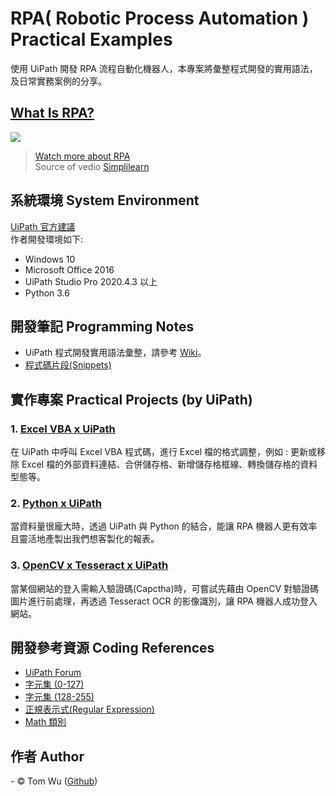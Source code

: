 # RPA( Robotic Process Automation ) Practical Examples   
使用 UiPath 開發 RPA 流程自動化機器人，本專案將彙整程式開發的實用語法，及日常實務案例的分享。  

##  [What Is RPA?](http://www.youtube.com/watch?v=9URSbTOE4YI)  
[![](http://img.youtube.com/vi/9URSbTOE4YI/0.jpg)](http://www.youtube.com/watch?v=9URSbTOE4YI "RPA In 5 Minutes | What Is RPA - Robotic Process Automation?")  
> [Watch more about RPA](https://www.youtube.com/c/SimplilearnOfficial/search?query=rpa)  
Source of vedio [Simplilearn](https://www.youtube.com/c/SimplilearnOfficial/featured) 
  
## 系統環境 System Environment     
[UiPath 官方建議](https://docs.uipath.com/installation-and-upgrade/docs/studio-hardware-and-software-requirements "Hardware and Software Requirements")   
作者開發環境如下:  
* Windows 10  
* Microsoft Office 2016
* UiPath Studio Pro 2020.4.3 以上    
* Python 3.6   
  
## 開發筆記 Programming Notes       
- UiPath 程式開發實用語法彙整，請參考 [Wiki](https://github.com/YenLinWu/RPA_UiPath/wiki)。    
- [程式碼片段(Snippets)](https://github.com/YenLinWu/RPA_UiPath/tree/master/Snippets)  

## 實作專案 Practical Projects (by UiPath)  
### 1. [Excel VBA x UiPath](https://github.com/YenLinWu/RPA_UiPath/tree/master/Excel%20VBA%20x%20UiPath)
在 UiPath 中呼叫 Excel VBA 程式碼，進行 Excel 檔的格式調整，例如 : 更新或移除 Excel 檔的外部資料連結、合併儲存格、新增儲存格框線、轉換儲存格的資料型態等。  

### 2. [Python x UiPath](https://github.com/YenLinWu/RPA_UiPath/tree/master/Python%20x%20UiPath)  
當資料量很龐大時，透過 UiPath 與 Python 的結合，能讓 RPA 機器人更有效率且靈活地產製出我們想客製化的報表。   

### 3. [OpenCV x Tesseract x UiPath](https://github.com/YenLinWu/RPA_UiPath/tree/master/OpenCV%20x%20Tesseract%20x%20UiPath)
當某個網站的登入需輸入驗證碼(Capctha)時，可嘗試先藉由 OpenCV 對驗證碼圖片進行前處理，再透過 Tesseract OCR 的影像識別，讓 RPA 機器人成功登入網站。  
  
## 開發參考資源 Coding References   
- [UiPath Forum](https://forum.uipath.com/ "UiPath 論壇")
- [字元集 (0-127)](https://docs.microsoft.com/zh-tw/office/vba/language/reference/user-interface-help/character-set-0127 "處理字串時參考")  
- [字元集 (128-255)](https://docs.microsoft.com/zh-tw/office/vba/language/reference/user-interface-help/character-set-128255 "處理字串時參考")  
- [正規表示式(Regular Expression)](https://www.regular-expressions.info/unicode.html "處理字串時參考")    
- [Math 類別](https://docs.microsoft.com/zh-tw/dotnet/api/system.math?view=netframework-4.8 "數值運算時參考")

## 作者 Author  
<span> - &copy; Tom Wu (<a href="https://github.com/YenLinWu">Github</a>) </span>  
